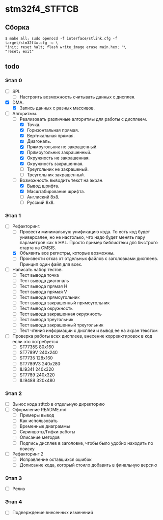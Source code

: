 # stm32f4_STFTCB

## Сборка
```
$ make all; sudo openocd -f interface/stlink.cfg -f target/stm32f4x.cfg -c \
"init; reset halt; flash write_image erase main.hex; "\  
"reset; exit"
```

## todo

### Этап 0

* [ ] SPI.
    * [ ] Настроить возможность считывать данных с дисплея.
* [X] DMA.
    * [X] Запись данных с разных массивов.
* [ ] Алгоритмы.
    * [ ] Реализовать различные алгоритмы для работы с дисплеем.
        * [X] Точка.
        * [X] Горизонтальная прямая.
        * [X] Вертикальная прямая.
        * [X] Диагональ.
        * [X] Прямоугольник не закрашенный.
        * [X] Прямоугольник закрашенный.
        * [X] Окружность не закрашенная.
        * [X] Окружность закрашенная.
        * [ ] Треугольник не закрашеный.
        * [ ] Треугольник закрашенный.
    * [ ] Возможность выводить текст на экран.
        * [X] Вывод шрифта.
        * [X] Масштабирование шрифта.
        * [ ] Англиский 8x8.
        * [ ] Русский 8x8.
### Этап 1

* [ ] Рефакторинг.
    * [ ] Провести минимальную унификацию кода. То есть код будет универсален, но не настолько, что надо будет менять пару параметров как в HAL. Просто пример библиотеки для быстрого старта на CMSIS.
    * [X] Объявить все регистры, которые возможны.
    * [ ] Произвести отказ от отдельных файлов с заголовками дисплеев. Принцип один файл для всех.
* [ ] Написать набор тестов.
    * [ ] Тест вывода точка
    * [ ] Тест вывода диагональ
    * [ ] Тест вывода прямая H
    * [ ] Тест вывода прямая V
    * [ ] Тест вывода прямоугольник
    * [ ] Тест вывода закрашенный прямоугольник
    * [ ] Тест вывода окружность
    * [ ] Тест вывода закрашенная окружность
    * [ ] Тест вывода треугольник
    * [ ] Тест вывода закрашенный треугольник
    * [ ] Тест чтения информации о дисплеи и вывод ее на экран текстом
* [ ] Проверка работы всех дисплеев, внесение коррекктировок в код если это потребуется
    * [ ] ST7735S 80x160
    * [ ] ST7789V 240x240
    * [ ] ST7735 128x160
    * [ ] ST7789V3 240x280
    * [ ] ILI9341 240x320
    * [ ] ST7789 240x320
    * [ ] ILI9488 320x480

### Этап 2

* [ ] Вынос кода stftcb в отдельную директорию
* [ ] Оформление README.md
    * [ ] Примеры вывод
    * [ ] Как использовать
    * [ ] Временные диаграммы
    * [ ] Скриншоты/Гифки работы
    * [ ] Описание методов
    * [ ] Подпись дисплев в заголовке, чтобы было удобно находить по поиску
* [ ] Рефакторинг 2
    * [ ] Исправление оставшихся ошибок
    * [ ] Дописание кода, который стоило добавить в финальную версию

### Этап 3

* [ ] Релиз

### Этап 4

* [ ] Подверждение внесенных изменений

